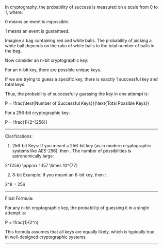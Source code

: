 In cryptography, the probability of success is measured on a scale from 0 to 1, where:

0 means an event is impossible.

1 means an event is guaranteed.


Imagine a bag containing red and white balls. The probability of picking a white ball depends on the ratio of white balls to the total number of balls in the bag.

Now consider an n-bit cryptographic key:

For an n-bit key, there are  possible unique keys.

If we are trying to guess a specific key, there is exactly 1 successful key and  total keys.


Thus, the probability of successfully guessing the key in one attempt is:

P = \frac{\text{Number of Successful Keys}}{\text{Total Possible Keys}}

For a 256-bit cryptographic key:

P = \frac{1}{2^{256}}


---

Clarifications:

1. 256-bit Keys:
If you meant a 256-bit key (as in modern cryptographic systems like AES-256), then . The number of possibilities is astronomically large:



2^{256} \approx 1.157 \times 10^{77}

2. 8-bit Example:
If you meant an 8-bit key, then :



2^8 = 256


---

Final Formula:

For any n-bit cryptographic key, the probability of guessing it in a single attempt is:

P = \frac{1}{2^n}

This formula assumes that all keys are equally likely, which is typically true in well-designed cryptographic systems.


---